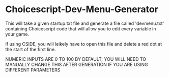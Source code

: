 # Choicescript-Dev-Menu-Generator
This will take a given startup.txt file and generate a file called 'devmenu.txt' containing Choicescript code that will allow you to edit every variable in your game. 

If using CSIDE, you will leikely have to open this file and delete a red dot at the start of the first line.

NUMERIC INPUTS ARE 0 TO 100 BY DEFAULT; YOU WILL NEED TO MANUALLY CHANGE THIS AFTER GENERATION IF YOU ARE USING DIFFERENT PARAMETERS
